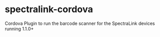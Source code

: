 spectralink-cordova
===================

Cordova Plugin to run the barcode scanner for the SpectraLink devices running 1.1.0+
